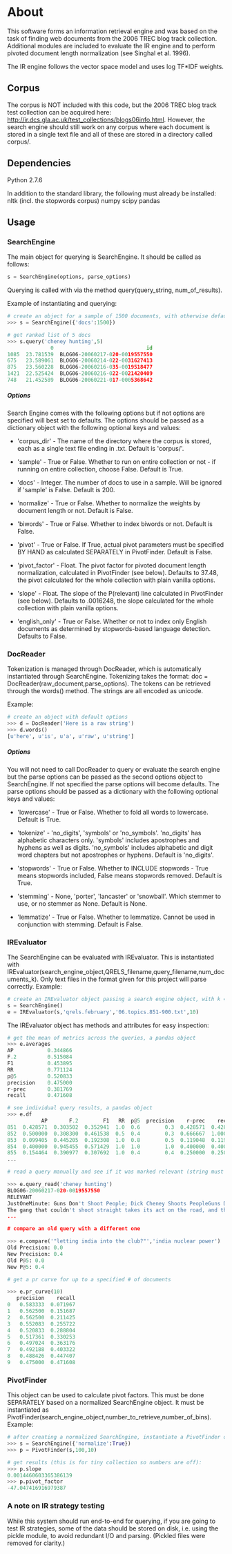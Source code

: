 # About

This software forms an information retrieval engine and was based on the task of finding web documents from the 2006 TREC blog track collection. Additional modules are included to evaluate the IR engine and to perform pivoted document length normalization (see Singhal et al. 1996).

The IR engine follows the vector space model and uses log TF*IDF weights.

## Corpus

The corpus is NOT included with this code, but the 2006 TREC blog track test collection can be acquired here: http://ir.dcs.gla.ac.uk/test_collections/blogs06info.html. However, the search engine should still work on any corpus where each document is stored in a single text file and all of these are stored in a directory called corpus/.

## Dependencies

Python 2.7.6

In addition to the standard library, the following must already be installed:
nltk (incl. the stopwords corpus)
numpy
scipy
pandas

## Usage

### SearchEngine

The main object for querying is SearchEngine. It should be called as follows:

```python
s = SearchEngine(options, parse_options)
```

Querying is called with via the method query(query_string, num_of_results).

Example of instantiating and querying:

```python
# create an object for a sample of 1500 documents, with otherwise defaults
>>> s = SearchEngine({'docs':1500}) 

# get ranked list of 5 docs	
>>> s.query('cheney hunting',5)	 
              0                              id
1085  23.781539  BLOG06-20060217-020-0019557550
675   23.589061  BLOG06-20060214-022-0031627413
875   23.560228  BLOG06-20060216-035-0019518477
1421  22.525424  BLOG06-20060216-022-0021420409
748   21.452589  BLOG06-20060221-017-0005368642
```

##### Options

Search Engine comes with the following options but if not options are specified will best set to defaults. The options should be passed as a dictionary object with the following optional keys and values:

* 'corpus_dir' - The name of the directory where the corpus is stored, each as a single text file ending in .txt. Default is 'corpus/'.

* 'sample' - True or False. Whether to run on entire collection or not - if running on entire collection, choose False. Default is True.

* 'docs' - Integer. The number of docs to use in a sample. Will be ignored if 'sample' is False. Default is 200.

* 'normalize' - True or False. Whether to normalize the weights by document length or not. Default is False.

* 'biwords' - True or False. Whether to index biwords or not. Default is False.

* 'pivot' - True or False. If True, actual pivot parameters must be specified BY HAND as calculated SEPARATELY in PivotFinder. Default is False.

* 'pivot_factor' - Float. The pivot factor for pivoted document length normalization, calculated in PivotFinder (see below). Defaults to 37.48, the pivot calculated for the whole collection with plain vanilla options.

* 'slope' - Float. The slope of the P(relevant) line calculated in PivotFinder (see below). Defaults to .0016248, the slope calculated for the whole collection with plain vanilla options.

* 'english_only' - True or False. Whether or not to index only English documents as determined by stopwords-based language detection. Defaults to False.

### DocReader

Tokenization is managed through DocReader, which is automatically instantiated through SearchEngine. Tokenizing takes the format: doc = DocReader(raw_document,parse_options). The tokens can be retrieved through the words() method. The strings are all encoded as unicode. 

Example:

```python
# create an object with default options
>>> d = DocReader('Here is a raw string') 
>>> d.words()
[u'here', u'is', u'a', u'raw', u'string']
```

##### Options

You will not need to call DocReader to query or evaluate the search engine but the parse options can be passed as the second options object to SearchEngine. If not specified the parse options will become defaults. The parse options should be passed as a dictionary with the following optional keys and values:

* 'lowercase' - True or False. Whether to fold all words to lowercase. Default is True.

* 'tokenize' - 'no_digits', 'symbols' or 'no_symbols'. 'no_digits' has alphabetic characters only. 'symbols' includes apostrophes and hyphens as well as digits. 'no_symbols' includes alphabetic and digit word chapters but not apostrophes or hyphens. Default is 'no_digits'.

* 'stopwords' - True or False. Whether to INCLUDE stopwords - True means stopwords included, False means stopwords removed. Default is True.

* 'stemming' - None, 'porter', 'lancaster' or 'snowball'. Which stemmer to use, or no stemmer as None. Default is None.

* 'lemmatize' - True or False. Whether to lemmatize. Cannot be used in conjunction with stemming. Default is False.

### IREvaluator

The SearchEngine can be evaluated with IREvaluator. This is instantiated with IREvaluator(search_engine_object,QRELS_filename,query_filename,num_documents_k). Only text files in the format given for this project will parse correctly. Example:

```python
# create an IREvaluator object passing a search engine object, with k = 10
s = SearchEngine()
e = IREvaluator(s,'qrels.february','06.topics.851-900.txt',10)
```

The IREvaluator object has methods and attributes for easy inspection:

```python
# get the mean of metrics across the queries, a pandas object
>>> e.averages
AP           0.344866
F.2          0.515084
F1           0.453895
RR           0.771124
p@5          0.520833
precision    0.475000
r-prec       0.381769
recall       0.471608

# see individual query results, a pandas object
>>> e.df
           AP       F.2        F1   RR  p@5  precision    r-prec    recall
851  0.428571  0.303502  0.352941  1.0  0.6        0.3  0.428571  0.428571
852  0.500000  0.308300  0.461538  0.5  0.4        0.3  0.666667  1.000000
853  0.099405  0.445205  0.192308  1.0  0.8        0.5  0.119048  0.119048
854  0.400000  0.945455  0.571429  1.0  1.0        1.0  0.400000  0.400000
855  0.154464  0.390977  0.307692  1.0  0.4        0.4  0.250000  0.250000
...

# read a query manually and see if it was marked relevant (string must match that in the topic file exactly including random whitespace characters)

>>> e.query_read('cheney hunting')
BLOG06-20060217-020-0019557550
RELEVANT
JustOneMinute: Guns Don't Shoot People; Dick Cheney Shoots PeopleGuns Don't Shoot People; Dick Cheney Shoots People
The gang that couldn't shoot straight takes its act on the road, and the most dangerous man in Washington DC shows he is also the most dangerous man in South Texas :
...

# compare an old query with a different one

>>> e.compare('"letting india into the club?"','india nuclear power')
Old Precision: 0.0
New Precision: 0.4
Old P@5: 0.0
New P@5: 0.4

# get a pr curve for up to a specified # of documents

>>> e.pr_curve(10)
   precision    recall
0   0.583333  0.071967
1   0.562500  0.151687
2   0.562500  0.211425
3   0.552083  0.255722
4   0.520833  0.288804
5   0.517361  0.330253
6   0.497024  0.363176
7   0.492188  0.403322
8   0.488426  0.447407
9   0.475000  0.471608
```

### PivotFinder

This object can be used to calculate pivot factors. This must be done SEPARATELY based on a normalized SearchEngine object. It must be instantiated as PivotFinder(search_engine_object,number_to_retrieve,number_of_bins). Example:

```python
# after creating a normalized SearchEngine, instantiate a PivotFinder object requiring 100 docs to be retrieved, doc lengths go into 10 bins of equal length
>>> s = SearchEngine({'normalize':True})
>>> p = PivotFinder(s,100,10)

# get results (this is for tiny collection so numbers are off):
>>> p.slope
0.0014460603365386139
>>> p.pivot_factor
-47.047416916979387 
```

### A note on IR strategy testing

While this system should run end-to-end for querying, if you are going to test IR strategies, some of the data should be stored on disk, i.e. using the pickle module, to avoid redundant I/O and parsing. (Pickled files were removed for clarity.)